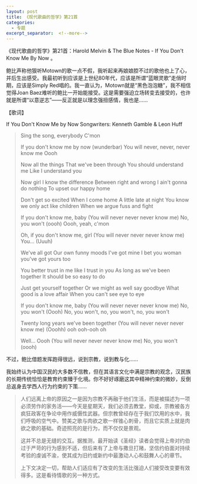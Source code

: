 ```yaml
---
layout: post
title: 《现代歌曲的哲学》第21首
categories:
  - 专题
excerpt_separator:  <!--more-->
---
```


《现代歌曲的哲学》第21首：Harold Melvin & The Blue Notes - If You Don't Know Me By Now 。

鲍比声称他狠听Motown的歌一点不假，<!--more-->我听起来再娘娘腔不过的歌他也上了心，并后生出感受。我最初听到应该是上世纪80年代，应该是所谓“蓝眼灵歌”走俏时期，应该是Simply Red唱的。我一直认为，Motown就是“黑色泡泡糖”，我不相信觉得Joan Baez难听的鲍比一开始能接受。这是需要强迫立场转变去接受的，也许就是所谓“以意逆志”——反正就是以理念强扭感情，我也是……

【歌词】

If You Don't Know Me by Now 
Songwriters: Kenneth Gamble & Leon Huff

> Sing the song, everybody 
> C'mon
>
> If you don't know me by now (wunderbar) 
> You will never, never, never know me 
> Oooh
>
> Now all the things 
> That we've been through 
> You should understand me 
> Like I understand you
>
> Now girl I know the difference 
> Between right and wrong 
> I ain't gonna do nothing 
> To upset our happy home
>
> Don't get so excited 
> When I come home 
> A little late at night 
> You know we only act like children 
> When we argue fuss and fight
>
> If you don't know me, baby 
> (You will never never never know me) 
> No, you won't (oooh) 
> Oooh, yeah, c'mon
>
> Oh, if you don't know me, girl 
> (You will never never never know me) 
> You... (Uuuh)
>
> We've all got 
> Our own funny moods 
> I've got mine 
> I bet you woman you've got yours too
>
> You better trust in me like I trust in you 
> As long as we've been together 
> It should be so easy to do
>
> Just get yourself together 
> Or we might as well say goodbye 
> What good is a love affair 
> When you can't see eye to eye
>
> If you don't know me, baby 
> (You will never never never know me) 
> No, you won't (Oooh) 
> No, you won't, no, you won't, no, you won't
>
> Twenty long years we've been together 
> (You will never never never know me) 
> (Ooohh) ooh ooh-ooh oh
>
> Well... Oooh 
> (You will never never never know me) 
> No, you won't 
> (oooh)

不过，鲍比借题发挥跑得很远，说到宗教，说到教与化……

我始终认为中国汉民的大多数不信教，但在其语言文化中满是宗教的观念，汉民族的长期传统恰恰是教育约束臻于化境。你不好好琢磨这其中精神约束的微妙，反倒总返身去学西人行为约束的下策……

> 人们远离上帝的原因之一是因为宗教不再融于他们生活，而是被描述为一项必须劳作的家务活——今天是星期天，我们必须去教堂，抑或，宗教被各方疯狂政客在争论中用作威慑性武器。但宗教曾经存在于我们饮用的水中，我们呼吸的空气中。赞美之歌与肉欲之歌一样锥心刺骨，而且它实质上就是肉欲之歌的基础。奇迹照亮的是行为，而不仅仅是景观。
>
> 这并不总是无缝的交互。据推测，最开始读《圣经》读者会觉得上帝对约伯过于严苛的行为感到不适，但后来有了上帝与撒旦打赌，坚信约伯面对持续考验的虔诚不渝，使其成为旧约或新约中最激动人心和鼓舞人心的章节。
>
> 上下文决定一切，帮助人们适应有了改变的生活比强迫人们接受改变要有效得多。这是看待情歌的另一种方式。
